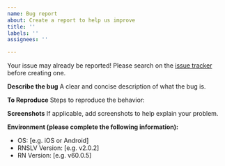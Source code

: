 ```yaml
---
name: Bug report
about: Create a report to help us improve
title: ''
labels: ''
assignees: ''

---
```


Your issue may already be reported!
Please search on the [issue tracker](https://github.com/jemise111/react-native-swipe-list-view/issues) before creating one.

**Describe the bug**
A clear and concise description of what the bug is.

**To Reproduce**
Steps to reproduce the behavior:

**Screenshots**
If applicable, add screenshots to help explain your problem.

**Environment (please complete the following information):**
 - OS: [e.g. iOS or Android]
 - RNSLV Version: [e.g. v2.0.2]
 - RN Version: [e.g. v60.0.5]
